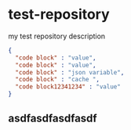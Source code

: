 # test-repository
my test repository description
```json
{
  "code block" : "value",
  "code block" : "value",
  "code block" : "json variable",
  "code block" : "cache ",
  "code block12341234" : "value"
}
```

asdfasdfasdfasdf
---
